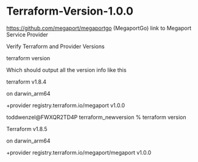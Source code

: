 # Terraform-Version-1.0.0

https://github.com/megaport/megaportgo (MegaportGo) link to Megaport Service Provider

Verify Terraform and Provider Versions

terraform version

Which should output all the version info like this

terraform v1.8.4

on darwin_arm64

+provider registry.terraform.io/megaport v1.0.0

toddwenzel@FWXQR2TD4P terraform_newversion % terraform version

Terraform v1.8.5

on darwin_arm64

+provider registry.terraform.io/megaport/megaport v1.0.0


